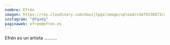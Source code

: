 ```yaml
---
nombre: Efrén
imagen: https://res.cloudinary.com/dasijlpgz/image/upload/v1679138873/artistas/Carlos%20L%C3%B3pez%20de%20Ceballos/foto_negra.jpg
instagram: "@fgadg"
paginaweb: efren@efren.es
---
```

Efrén es un artista ..........
